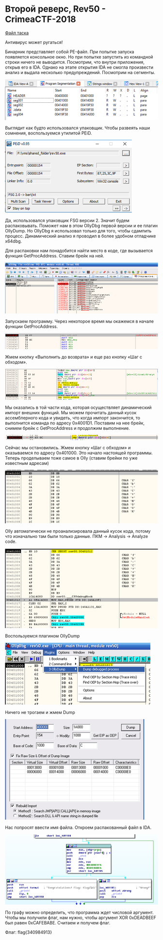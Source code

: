 # Второй реверс, Rev50 - CrimeaCTF-2018

[Файл таска](rev50.exe)

Антивирус может ругаться!

Бинарник представляет собой PE-файл. При попытке запуска появляется консольное окно. Но при попытке запустить из командной строки ничего не выводится. Посмотрим, что внутри приложения, открыв его в IDA. Однако на этапе открытия IDA не смогла произвести анализ и выдала несколько предупреждений. Посмотрим на сегменты.

![](images/image1.png)

Выглядит как будто использовался упаковщик. Чтобы развеять наши сомнения, воспользуемся утилитой PEiD.

![](images/image2.png)

Да, использовался упаковщик FSG версии 2. Значит будем распаковывать. Поможет нам в этом OllyDbg первой версии и ее плагин OllyDump. Но OllyDbg я использовал только для того, чтобы сдампить процесс. Динамический анализ я проводил в более удобном отладчике x64dbg.

Для распаковки нам понадобится найти место в коде, где вызывается функция GetProcAddress. Ставим брейк на ней. 

![](images/image3.png)

Запускаем программу. Через некоторое время мы окажемся в начале функции GetProcAddress.

![](images/image4.png)

Жмем кнопку «Выполнить до возврата» и еще раз кнопку «Шаг с обходом».

![](images/image5.png)

Мы оказались в той части кода, которая осуществляет динамический импорт внешних функций. Мы можем прочитать данный кусок ассемблерного кода и увидеть, что когда импорт закончится, то выполнится команда по адресу 0x4001D1. Поставим на нее брейк, снимем брейк с GetProcAddress и продолжим выполнение.

![](images/image6.png)

Сейчас мы остановились. Жмем кнопку «Шаг с обходом» и оказываемся по адресу 0x401000. Это начало настоящей программы. Теперь проделываем тоже самое в Olly (ставим брейки по уже известным адресам)

![](images/image7.png)

Olly автоматически не проанализировала данный кусок кода, потому что изначально там были только данные. ПКМ -> Analysis -> Analyze code.

![](images/image8.png)

Воспользуемся плагином OllyDump

![](images/image9.png)

Ничего не трогаем и жмем Dump

![](images/image10.png)

Нас попросят ввести имя файла. Откроем распакованный файл в IDA.

![](images/image11.png)

По графу можно определить, что программа ждет числовой аргумент.  Чтобы мы получили флаг, нам нужно, чтобы аргумент XOR 0xDEADBEEF был равен 0xCAFEBABE. Считаем и получем флаг.

Флаг: flag{340984913}
